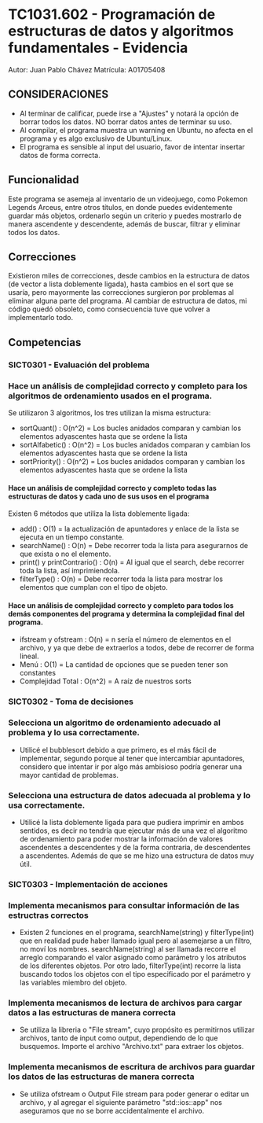 # TC1031.602 - Programación de estructuras de datos y algoritmos fundamentales - Evidencia
Autor: Juan Pablo Chávez
Matrícula: A01705408

## CONSIDERACIONES
- Al terminar de calificar, puede irse a "Ajustes" y notará la opción de borrar todos los datos. NO borrar datos antes de terminar su uso.
- Al compilar, el programa muestra un warning en Ubuntu, no afecta en el programa y es algo exclusivo de Ubuntu/Linux.
- El programa es sensible al input del usuario, favor de intentar insertar datos de forma correcta.

## Funcionalidad
Este programa se asemeja al inventario de un videojuego, como Pokemon Legends Arceus, entre otros títulos, en donde puedes evidentemente guardar más objetos, ordenarlo según un criterio y puedes mostrarlo de manera ascendente y descendente, además de buscar, filtrar y eliminar todos los datos.
## Correcciones
Existieron miles de correcciones, desde cambios en la estructura de datos (de vector a lista doblemente ligada), hasta cambios en el sort que se usaría, pero mayormente las correcciones surgieron por problemas al eliminar alguna parte del programa. Al cambiar de estructura de datos, mi código quedó obsoleto, como consecuencia tuve que volver a implementarlo todo.
## Competencias
### SICT0301 - Evaluación del problema
### Hace un análisis de complejidad correcto y completo para los algoritmos de ordenamiento usados en el programa.
Se utilizaron 3 algoritmos, los tres utilizan la misma estructura:
- sortQuant() : O(n^2) = Los bucles anidados comparan y cambian los elementos adyascentes hasta que se ordene la lista
- sortAlfabetic() : O(n^2) = Los bucles anidados comparan y cambian los elementos adyascentes hasta que se ordene la lista
- sortPriority() : O(n^2) = Los bucles anidados comparan y cambian los elementos adyascentes hasta que se ordene la lista 
#### Hace un análisis de complejidad correcto y completo todas las estructuras de datos y cada uno de sus usos en el programa
Existen 6 métodos que utiliza la lista doblemente ligada:
- add() : O(1) = la actualización de apuntadores y enlace de la lista se ejecuta en un tiempo constante.
- searchName() : O(n) = Debe recorrer toda la lista para asegurarnos de que exista o no el elemento.
- print() y printContrario() : O(n) = Al igual que el search, debe recorrer toda la lista, así imprimiendola.
- filterType() : O(n) = Debe recorrer toda la lista para mostrar los elementos que cumplan con el tipo de objeto.
#### Hace un análisis de complejidad correcto y completo para todos los demás componentes del programa y determina la complejidad final del programa.
- ifstream y ofstream : O(n) = n sería el número de elementos en el archivo, y ya que debe de extraerlos a todos, debe de recorrer de forma lineal.
- Menú : O(1) = La cantidad de opciones que se pueden tener son constantes
- Complejidad Total : O(n^2) = A raíz de nuestros sorts

### SICT0302 - Toma de decisiones
### Selecciona un algoritmo de ordenamiento adecuado al problema y lo usa correctamente.
- Utilicé el bubblesort debido a que primero, es el más fácil de implementar, segundo porque al tener que intercambiar apuntadores, considero que intentar ir por algo más ambisioso podría generar una mayor cantidad de problemas.
### Selecciona una estructura de datos adecuada al problema y lo usa correctamente.
- Utilicé la lista doblemente ligada para que pudiera imprimir en ambos sentidos, es decir no tendría que ejecutar más de una vez el algoritmo de ordenamiento para poder mostrar la información de valores ascendentes a descendentes y de la forma contraria, de descendentes a ascendentes. Además de que se me hizo una estructura de datos muy útil.

### SICT0303 - Implementación de acciones
### Implementa mecanismos para consultar información de las estructras correctos
- Existen 2 funciones en el programa, searchName(string) y filterType(int) que en realidad pude haber llamado igual pero al asemejarse a un filtro, no moví los nombres. searchName(string) al ser llamada recorre el arreglo comparando el valor asignado como parámetro y los atributos de los diferentes objetos. Por otro lado, filterType(int) recorre la lista buscando todos los objetos con el tipo especificado por el parámetro y las variables miembro del objeto.
### Implementa mecanismos de lectura de archivos para cargar datos a las estructuras de manera correcta
- Se utiliza la libreria <fstream> o "File stream", cuyo propósito es permitirnos utilizar archivos, tanto de input como output, dependiendo de lo que busquemos. Importe el archivo "Archivo.txt" para extraer los objetos.
### Implementa mecanismos de escritura de archivos para guardar los datos  de las estructuras de manera correcta
- Se utiliza ofstream o Output File stream para poder generar o editar un archivo, y al agregar el siguiente parámetro "std::ios::app" nos aseguramos que no se borre accidentalmente el archivo.

